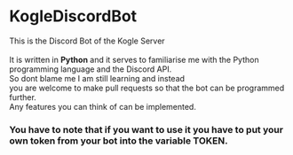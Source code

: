 # KogleDiscordBot
This is the Discord Bot of the Kogle Server<br>
<br>
It is written in <strong>Python</strong> and it serves to familiarise me with the Python programming language and the Discord API.<br>
So dont blame me I am still learning and instead<br>
you are welcome to make pull requests so that the bot can be programmed further. <br>
Any features you can think of can be implemented.<br>

<h3>You have to note that if you want to use it you have to put your own token from your bot into the variable TOKEN.</h3>
